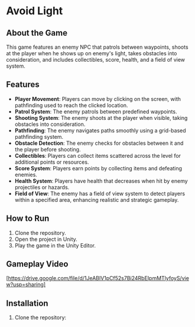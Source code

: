 # Avoid Light

## About the Game
This game features an enemy NPC that patrols between waypoints, shoots at the player when he shows up on enemy's light, takes obstacles into consideration, and includes collectibles, score, health, and a field of view system.

## Features

- **Player Movement**: Players can move by clicking on the screen, with pathfinding used to reach the clicked location.
- **Patrol System**: The enemy patrols between predefined waypoints.
- **Shooting System**: The enemy shoots at the player when visible, taking obstacles into consideration.
- **Pathfinding**: The enemy navigates paths smoothly using a grid-based pathfinding system.
- **Obstacle Detection**: The enemy checks for obstacles between it and the player before shooting.
- **Collectibles**: Players can collect items scattered across the level for additional points or resources.
- **Score System**: Players earn points by collecting items and defeating enemies.
- **Health System**: Players have health that decreases when hit by enemy projectiles or hazards.
- **Field of View**: The enemy has a field of view system to detect players within a specified area, enhancing realistic and strategic gameplay.


## How to Run
1. Clone the repository.
2. Open the project in Unity.
3. Play the game in the Unity Editor.

## Gameplay Video
[https://drive.google.com/file/d/1JeABlV1pCf52s7Bi24RbEIpmMTlyfoyS/view?usp=sharing]

## Installation
1. Clone the repository:
